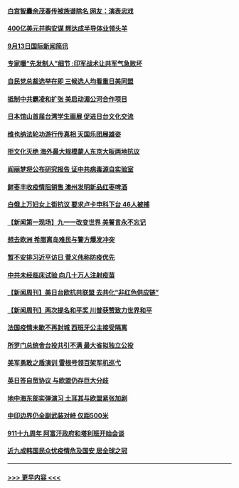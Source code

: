 #### [白宫智囊余茂春传被族谱除名 网友：演表忠戏](../pages/prog202/a102940151.md?t=09141451) 
#### [400亿美元并购安谋 辉达成半导体业领头羊](../pages/prog202/a102940117.md?t=09141451) 
#### [9月13日国际新闻简讯](../pages/prog202/a102940019.md?t=09141451) 
#### [专家曝“先发制人”细节 :印军战术让共军气急败坏](../pages/prog202/a102939939.md?t=09141451) 
#### [自民党总裁选举在即 三候选人均看重日美同盟](../pages/prog202/a102939990.md?t=09141451) 
#### [抵制中共霸凌和扩张 美启动湄公河合作项目](../pages/prog202/a102939959.md?t=09141451) 
#### [日本馆山首届台湾学生画展 促进日台文化交流](../pages/prog202/a102939951.md?t=09141451) 
#### [维也纳法轮功游行传真相 天国乐团展雄姿](../pages/prog202/a102939955.md?t=09141451) 
#### [拒文化灭绝 海外最大规模蒙人东京大阪两地抗议](../pages/prog202/a102939945.md?t=09141451) 
#### [阎丽梦将公布研究报告 证中共病毒源自实验室](../pages/prog202/a102939927.md?t=09141451) 
#### [鲜枣丰收疫情阻销售 澳州发明新品红枣啤酒](../pages/prog202/a102939893.md?t=09141451) 
#### [白俄上万妇女上街抗议 要求卢卡申科下台 46人被捕](../pages/prog202/a102939814.md?t=09141451) 
#### [【新闻第一现场】九一一改变世界 美誓言永不忘记](../pages/prog202/a102939739.md?t=09141451) 
#### [想去欧洲 希腊离岛难民与警方爆发冲突](../pages/prog202/a102939592.md?t=09141451) 
#### [暂不安排习近平访日 菅义伟称防疫优先](../pages/prog202/a102939599.md?t=09141451) 
#### [中共未经临床试验 向几十万人注射疫苗](../pages/prog202/a102939542.md?t=09141451) 
#### [【新闻周刊】美日台欧抗共联盟 去共化“非红色供应链”](../pages/prog202/a102939526.md?t=09141451) 
#### [【新闻周刊】两次提名和平奖 川普获赞致力世界和平](../pages/prog202/a102939482.md?t=09141451) 
#### [法国疫情未歇不再封城 西班牙公主接受隔离](../pages/prog202/a102939270.md?t=09141451) 
#### [所罗门总统舍台投共引不满 最大省拟独立公投](../pages/prog202/a102939431.md?t=09141451) 
#### [美军勇敢之盾演训 雷根号领百架军机巡弋](../pages/prog202/a102939426.md?t=09141451) 
#### [英日签自贸协议 与欧盟仍存巨大分歧](../pages/prog202/a102939390.md?t=09141451) 
#### [地中海东部实弹演习 土耳其与欧盟紧张加剧](../pages/prog202/a102939257.md?t=09141451) 
#### [中印边界仍全副武装对峙 仅距500米](../pages/prog202/a102938693.md?t=09141451) 
#### [911十九周年 阿富汗政府和塔利班开始会谈](../pages/prog202/a102939229.md?t=09141451) 
#### [近九成韩国民众忧疫情危及国安 居全球之冠](../pages/prog202/a102939127.md?t=09141451) 

----
#### [ >>> 更早内容 <<< ](../indexes/prog202-earlier.md)
